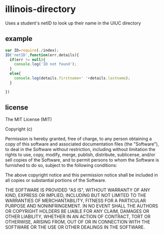 # illinois-directory
Uses a student's netID to look up their name in the UIUC directory

## example

```js
var ID=require(./index);
ID('netID',function(err,details){
  if(err != null){
    console.log('ID not found');
  }
  else{
    console.log(details.firstname+' '+details.lastname);
  }

})
```

## license
The MIT License (MIT)

Copyright (c) <year> <copyright holders>

Permission is hereby granted, free of charge, to any person obtaining a copy
of this software and associated documentation files (the "Software"), to deal
in the Software without restriction, including without limitation the rights
to use, copy, modify, merge, publish, distribute, sublicense, and/or sell
copies of the Software, and to permit persons to whom the Software is
furnished to do so, subject to the following conditions:

The above copyright notice and this permission notice shall be included in
all copies or substantial portions of the Software.

THE SOFTWARE IS PROVIDED "AS IS", WITHOUT WARRANTY OF ANY KIND, EXPRESS OR
IMPLIED, INCLUDING BUT NOT LIMITED TO THE WARRANTIES OF MERCHANTABILITY,
FITNESS FOR A PARTICULAR PURPOSE AND NONINFRINGEMENT. IN NO EVENT SHALL THE
AUTHORS OR COPYRIGHT HOLDERS BE LIABLE FOR ANY CLAIM, DAMAGES OR OTHER
LIABILITY, WHETHER IN AN ACTION OF CONTRACT, TORT OR OTHERWISE, ARISING FROM,
OUT OF OR IN CONNECTION WITH THE SOFTWARE OR THE USE OR OTHER DEALINGS IN
THE SOFTWARE.
